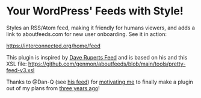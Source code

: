 # Your WordPress' Feeds with Style!

Styles an RSS/Atom feed, making it friendly for humans viewers, and adds a link to aboutfeeds.com for new user onboarding. See it in action:

   https://interconnected.org/home/feed

This plugin is inspired by [Dave Ruperts Feed](https://daverupert.com/atom.xml) and is based on his and this XSL file: https://github.com/genmon/aboutfeeds/blob/main/tools/pretty-feed-v3.xsl

Thanks to @Dan-Q (see [his feed](https://danq.me/feed/)) for [motivating me](https://danq.me/2023/07/28/better-wordpress-rss-feeds/) to finally make a plugin out of my plans from [three years ago](https://github.com/pfefferle/autonomie/commit/a53359af3b7253781b471023dad88a08cb4f24c7)!
